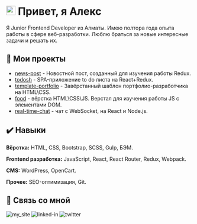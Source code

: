 
# <img src="https://media.giphy.com/media/hvRJCLFzcasrR4ia7z/giphy.gif" width="25px"> Привет, я Алекс
Я Junior Frontend Developer из Алматы. Имею полтора года опыта работы в сфере веб-разработки. Люблю браться за новые интересные задачи и решать их. 

  
## 📌 Мои проекты

- [news-post](https://github.com/punkmachine/news-post) - Новостной пост, созданный для изучения работы Redux.
- [todosh](https://github.com/punkmachine/todoosh) - SPA-приложение to do листа на React+Redux.
- [template-portfolio](https://github.com/punkmachine/template_portfolio) - Завёрстанный шаблон портфолио-разработчика на HTML\CSS. 
- [food](https://github.com/punkmachine/food) - вёрстка HTML\CSS\JS. Верстал для изучения работы JS с элементами DOM.
- [real-time-chat](https://github.com/punkmachine/real-time-chat) - чат с WebSocket, на React и Node.js.  
  
## ✔️ Навыки

**Вёрстка:** HTML, CSS, Bootstrap, SCSS, Gulp, БЭМ.

**Frontend разработка:** JavaScript, React, React Router, Redux, Webpack.

**CMS:** WordPress, OpenCart.

**Прочее:** SEO-оптимизация, Git.

  
## 🔗 Связь со мной

[<img align="left" alt="my_site" title="Мой сайт" src="https://img.shields.io/badge/my_site-000?style=for-the-badge&logo=ko-fi&logoColor=white" />](https://webdev.kz/)
[<img align="left" alt="linked-in" title="Мой LinkedIn" src="https://img.shields.io/badge/linkedin-%230077B5.svg?&style=for-the-badge&logo=linkedin&logoColor=white" />](https://linkedin.com/in/алекс-рассудихин-3a425a21b)
[<img align="left" alt="twitter" title="Мой Twitter" src="https://img.shields.io/badge/twitter-%231DA1F2.svg?&style=for-the-badge&logo=twitter&logoColor=white" />](https://twitter.com/MashinPunk)
